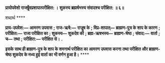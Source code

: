 **प्रायोपवेशो राजर्षेॢवप्रशापात्परीक्षित: ।** **शुकस्य ब्रह्मर्षभस्य संवादश्च परीक्षित: ॥ ६॥** 

शब्दार्थ **** 

**प्राय-उपवेश:—** **आमरण उपवास** **; राज-ऋषे:—** **राजॢष के** **; विप्र-शापात्—** **ब्राह्मण-पुत्र के शाप के कारण** **; परीक्षित:—** **राजा परीक्षित का** **; शुकस्य—** **शुकदेव की** **; ब्रह्म-ऋषभस्य—** **ब्राह्मण-श्रेष्ठ** **; संवाद:—** **वार्ता** **; च—** **तथा** **; परीक्षित:—** **परीक्षित से।** **.** 

**इसके साथ ही ब्राह्मण-पुत्र के शाप के शमनार्थ परीक्षित का आमरण उपवास करना** **तथा परीक्षित और ब्राह्मण-श्रेष्ठ शुकदेव के मध्य हुई वार्ता का भी वर्णन हुआ है।** **** 